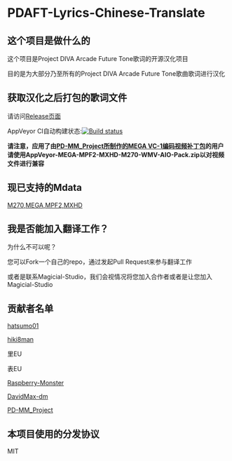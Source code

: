# PDAFT-Lyrics-Chinese-Translate

## 这个项目是做什么的

这个项目是Project DIVA Arcade Future Tone歌词的开源汉化项目

目的是为大部分乃至所有的Project DIVA Arcade Future Tone歌曲歌词进行汉化

## 获取汉化之后打包的歌词文件

请访问[Release页面](https://github.com/Magicial-Studio/PDAFT-Lyrics-Chinese-Translate/releases)

AppVeyor CI自动构建状态:[![Build status](https://ci.appveyor.com/api/projects/status/5eg6myoeiou7hxjj)](https://ci.appveyor.com/project/Raspberry-Monster/pdaft-lyrics-chinese-translate)

**请注意，应用了由[PD-MM_Project所制作的MEGA VC-1编码视频补丁包](https://t.bilibili.com/559048589817303445)的用户请使用AppVeyor-MEGA-MPF2-MXHD-M270-WMV-AIO-Pack.zip以对视频文件进行兼容**

## 现已支持的Mdata

[M270,MEGA,MPF2,MXHD](https://github.com/Magicial-Studio/PDAFT-Lyrics-Chinese-Translate/tree/MEGA-MPF2-MXHD-M270-AIO)

## 我是否能加入翻译工作？

为什么不可以呢？

您可以Fork一个自己的repo，通过发起Pull Request来参与翻译工作

或者是联系Magicial-Studio，我们会视情况将您加入合作者或者是让您加入Magicial-Studio

## 贡献者名单

[hatsumo01](https://github.com/hatsumo01)

[hiki8man](https://github.com/hiki8man)

里EU

表EU

[Raspberry-Monster](https://github.com/Raspberry-Monster)

[DavidMax-dm](https://github.com/DavidMax-dm)

[PD-MM_Project](https://github.com/WM86)

## 本项目使用的分发协议

MIT
